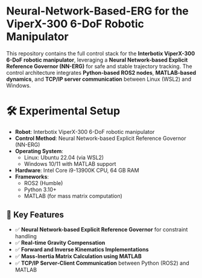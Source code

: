 # Neural-Network-Based-ERG for the ViperX-300 6-DoF Robotic Manipulator
This repository contains the full control stack for the **Interbotix ViperX-300 6-DoF robotic manipulator**, leveraging a **Neural Network-based Explicit Reference Governor (NN-ERG)** for safe and stable trajectory tracking. The control architecture integrates **Python-based ROS2 nodes**, **MATLAB-based dynamics**, and **TCP/IP server communication** between Linux (WSL2) and Windows.


# 🛠️ Experimental Setup

- **Robot**: Interbotix ViperX-300 6-DoF robotic manipulator
- **Control Method**: Neural Network-based Explicit Reference Governor (NN-ERG)
- **Operating System**:
  - Linux: Ubuntu 22.04 (via WSL2)
  - Windows 10/11 with MATLAB support
- **Hardware**: Intel Core i9-13900K CPU, 64 GB RAM
- **Frameworks**:
  - ROS2 (Humble)
  - Python 3.10+
  - MATLAB (for mass matrix computation)



## 🧠 Key Features

- ✅ **Neural Network-based Explicit Reference Governor** for constraint handling  
- ✅ **Real-time Gravity Compensation**
- ✅ **Forward and Inverse Kinematics Implementations**
- ✅ **Mass-Inertia Matrix Calculation using MATLAB**
- ✅ **TCP/IP Server-Client Communication** between Python (ROS2) and MATLAB
